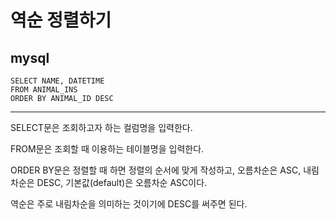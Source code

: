 # 역순 정렬하기
## mysql
```mysql
SELECT NAME, DATETIME
FROM ANIMAL_INS
ORDER BY ANIMAL_ID DESC
```
___
SELECT문은 조회하고자 하는 컬럼명을 입력한다.

FROM문은 조회할 때 이용하는 테이블명을 입력한다.

ORDER BY문은 정렬할 때 하면 정렬의 순서에 맞게 작성하고, 오름차순은 ASC, 내림차순은 DESC, 기본값(default)은 오름차순 ASC이다.

역순은 주로 내림차순을 의미하는 것이기에 DESC를 써주면 된다.